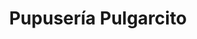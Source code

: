 ---
title: Pupusería Pulgarcito
layout: negocio
slogan: Comida del Salvador
web:
categoria: Restaurante
imagenes: ["/assets/img/directorio/el-pulgarcito.png.webp"]
direccion: Emiliano Zapata 1, Machado Sur, 22703 Rosarito B.C.
estado: Baja California
municipio: Rosarito
codigo: 22703
latitude: 32.339848
longitude: -117.055794
telefono: 661 612 1057
cocina: salvadoreña
rango: $$
facebook: https://www.facebook.com/marlon.hernandez.585112?ref=br_rs
instagram:
whatsapp:
horariodeservicio: 11:00 Am a 8:00 PM
descripcion: Comida casera con el sabor original de El Salvador
---
